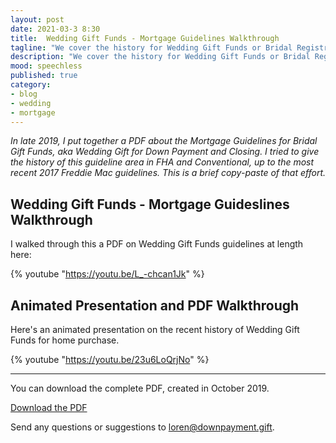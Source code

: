 ```yaml
---
layout: post
date: 2021-03-3 8:30
title:  Wedding Gift Funds - Mortgage Guidelines Walkthrough
tagline: "We cover the history for Wedding Gift Funds or Bridal Registry Accounts"
description: "We cover the history for Wedding Gift Funds or Bridal Registry Accounts"
mood: speechless
published: true
category: 
- blog
- wedding
- mortgage
---
```



*In late 2019, I put together a PDF about the Mortgage Guidelines for Bridal Gift Funds, aka Wedding Gift for Down Payment and Closing.  I tried to give the history of this guideline area in FHA and Conventional, up to the most recent 2017 Freddie Mac guidelines.  This is a brief copy-paste of that effort.*  

## Wedding Gift Funds - Mortgage Guideslines Walkthrough

I walked through this a PDF on Wedding Gift Funds guidelines at length here:


{% youtube "https://youtu.be/L_-chcan1Jk" %}


<!--more-->

## Animated Presentation and PDF Walkthrough

Here's an animated presentation on the recent history of Wedding Gift Funds for home purchase.

{% youtube "https://youtu.be/23u6LoQrjNo" %}


***

You can download the complete PDF, created in October 2019.

[Download the PDF](https://guides.downpaymentproject.com/wedding-gift-registry-guidelines)



Send any questions or suggestions to [loren@downpayment.gift](mailto:loren@downpayment.gift).
